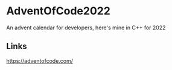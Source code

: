 # AdventOfCode2022
An advent calendar for developers, here's mine in C++ for 2022

## Links
https://adventofcode.com/